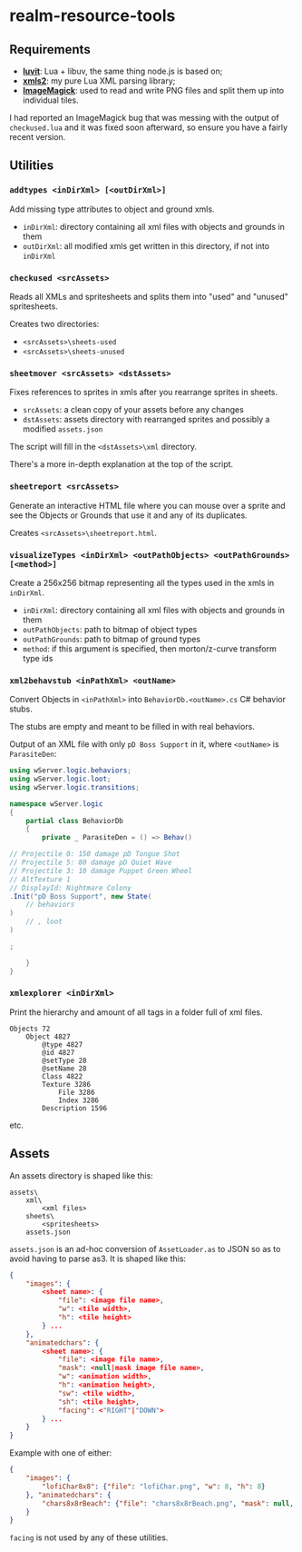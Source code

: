 # realm-resource-tools

## Requirements

- **[luvit](https://luvit.io/)**: Lua + libuv, the same thing node.js is based on;
- **[xmls2](https://github.com/Saiapatsu/xmo)**: my pure Lua XML parsing library;
- **[ImageMagick](https://www.imagemagick.org/)**: used to read and write PNG files and split them up into individual tiles.

I had reported an ImageMagick bug that was messing with the output of `checkused.lua` and it was fixed soon afterward, so ensure you have a fairly recent version.

## Utilities

### `addtypes <inDirXml> [<outDirXml>]`

Add missing type attributes to object and ground xmls.

- `inDirXml`: directory containing all xml files with objects and grounds in them
- `outDirXml`: all modified xmls get written in this directory, if not into `inDirXml`

### `checkused <srcAssets>`

Reads all XMLs and spritesheets and splits them into "used" and "unused" spritesheets.

Creates two directories:
- `<srcAssets>\sheets-used`
- `<srcAssets>\sheets-unused`

### `sheetmover <srcAssets> <dstAssets>`

Fixes references to sprites in xmls after you rearrange sprites in sheets.

- `srcAssets`: a clean copy of your assets before any changes
- `dstAssets`: assets directory with rearranged sprites and possibly a modified `assets.json`

The script will fill in the `<dstAssets>\xml` directory.

There's a more in-depth explanation at the top of the script.

### `sheetreport <srcAssets>`

Generate an interactive HTML file where you can mouse over a sprite and see the Objects or Grounds that use it and any of its duplicates.

Creates `<srcAssets>\sheetreport.html`.

### `visualizeTypes <inDirXml> <outPathObjects> <outPathGrounds> [<method>]`

Create a 256x256 bitmap representing all the types used in the xmls in `inDirXml`.

- `inDirXml`: directory containing all xml files with objects and grounds in them
- `outPathObjects`: path to bitmap of object types
- `outPathGrounds`: path to bitmap of ground types
- `method`: if this argument is specified, then morton/z-curve transform type ids

### `xml2behavstub <inPathXml> <outName>`

Convert Objects in `<inPathXml>` into `BehaviorDb.<outName>.cs` C# behavior stubs.

The stubs are empty and meant to be filled in with real behaviors.

Output of an XML file with only `pD Boss Support` in it, where `<outName>` is `ParasiteDen`:
```cs
using wServer.logic.behaviors;
using wServer.logic.loot;
using wServer.logic.transitions;

namespace wServer.logic
{
    partial class BehaviorDb
    {
        private _ ParasiteDen = () => Behav()

// Projectile 0: 150 damage pD Tongue Shot
// Projectile 5: 80 damage pD Quiet Wave
// Projectile 3: 10 damage Puppet Green Wheel
// AltTexture 1
// DisplayId: Nightmare Colony
.Init("pD Boss Support", new State(
    // behaviors
)
    // , loot
)

;

    }
}
```

### `xmlexplorer <inDirXml>`

Print the hierarchy and amount of all tags in a folder full of xml files.

```
Objects 72
	Object 4827
		@type 4827
		@id 4827
		@setType 28
		@setName 28
		Class 4822
		Texture 3286
			File 3286
			Index 3286
		Description 1596
```
etc.

## Assets

An assets directory is shaped like this:
```
assets\
	xml\
		<xml files>
	sheets\
		<spritesheets>
	assets.json
```

`assets.json` is an ad-hoc conversion of `AssetLoader.as` to JSON so as to avoid having to parse as3.
It is shaped like this:
```json
{
	"images": {
		<sheet name>: {
			"file": <image file name>,
			"w": <tile width>,
			"h": <tile height>
		} ...
	},
	"animatedchars": {
		<sheet name>: {
			"file": <image file name>,
			"mask": <null|mask image file name>,
			"w": <animation width>,
			"h": <animation height>,
			"sw": <tile width>,
			"sh": <tile height>,
			"facing": <"RIGHT"|"DOWN">
		} ...
	}
}
```

Example with one of either:
```json
{
	"images": {
		"lofiChar8x8": {"file": "lofiChar.png", "w": 8, "h": 8}
	}, "animatedchars": {
		"chars8x8rBeach": {"file": "chars8x8rBeach.png", "mask": null, "w": 56, "h": 8, "sw": 8, "sh": 8, "facing": "RIGHT"}
	}
}
```

`facing` is not used by any of these utilities.
